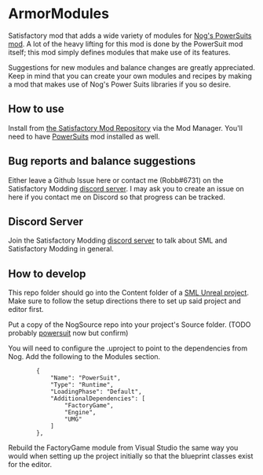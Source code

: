 # ArmorModules

Satisfactory mod that adds a wide variety of modules for [Nog's PowerSuits mod](https://github.com/Nogg-aholic/PowerSuit). A lot of the heavy lifting for this mod is done by the PowerSuit mod itself; this mod simply defines modules that make use of its features.

Suggestions for new modules and balance changes are greatly appreciated. Keep in mind that you can create your own modules and recipes by making a mod that makes use of Nog's Power Suits libraries if you so desire.

## How to use

Install from [the Satisfactory Mod Repository](http://ficsit.app/) via the Mod Manager. You'll need to have [PowerSuits](https://ficsit.app/mod/7J2LyFzTakqPQ5) mod installed as well.

## Bug reports and balance suggestions

Either leave a Github Issue here or contact me (Robb#6731) on the Satisfactory Modding [discord server](https://discord.gg/QzcG9nX). I may ask you to create an issue on here if you contact me on Discord so that progress can be tracked.

## Discord Server
Join the Satisfactory Modding [discord server](https://discord.gg/QzcG9nX) to talk about SML and Satisfactory Modding in general.

## How to develop

This repo folder should go into the Content folder of a [SML Unreal project](https://github.com/satisfactorymodding/SatisfactoryModLoader). Make sure to follow the setup directions there to set up said project and editor first.

Put a copy of the NogSource repo into your project's Source folder. (TODO probably [powersuit](https://github.com/Nogg-aholic/PowerSuit) now but confirm)

You will need to configure the .uproject to point to the dependencies from Nog. Add the following to the Modules section.
```
        {
            "Name": "PowerSuit",
            "Type": "Runtime",
            "LoadingPhase": "Default",
            "AdditionalDependencies": [
                "FactoryGame",
                "Engine",
                "UMG"
            ]
        },
```

Rebuild the FactoryGame module from Visual Studio the same way you would when setting up the project initially so that the blueprint classes exist for the editor.
